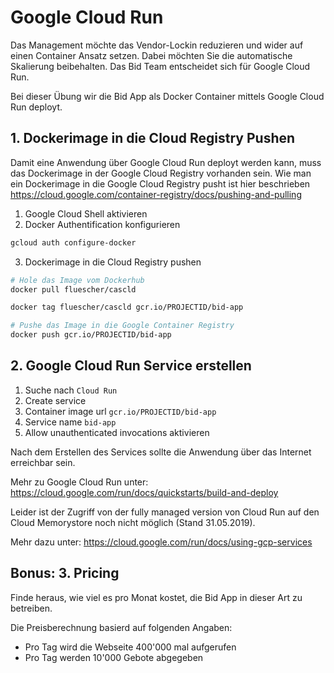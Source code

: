 # Google Cloud Run

Das Management möchte das Vendor-Lockin reduzieren und wider auf einen Container Ansatz setzen.
Dabei möchten Sie die automatische Skalierung beibehalten. Das Bid Team entscheidet sich für Google Cloud Run.

Bei dieser Übung wir die Bid App als Docker Container mittels Google Cloud Run deployt.

## 1. Dockerimage in die Cloud Registry Pushen

Damit eine Anwendung über Google Cloud Run deployt werden kann, muss das Dockerimage in der Google Cloud Registry vorhanden sein.
Wie man ein Dockerimage in die Google Cloud Registry pusht ist hier beschrieben https://cloud.google.com/container-registry/docs/pushing-and-pulling

1. Google Cloud Shell aktivieren
2. Docker Authentification konfigurieren

```sh
gcloud auth configure-docker
```

3. Dockerimage in die Cloud Registry pushen

```sh
# Hole das Image vom Dockerhub
docker pull fluescher/cascld

docker tag fluescher/cascld gcr.io/PROJECTID/bid-app

# Pushe das Image in die Google Container Registry
docker push gcr.io/PROJECTID/bid-app
```

## 2. Google Cloud Run Service erstellen

1. Suche nach `Cloud Run`
2. Create service
3. Container image url `gcr.io/PROJECTID/bid-app`
4. Service name `bid-app`
5. Allow unauthenticated invocations aktivieren

Nach dem Erstellen des Services sollte die Anwendung über das Internet erreichbar sein.

Mehr zu Google Cloud Run unter: https://cloud.google.com/run/docs/quickstarts/build-and-deploy

Leider ist der Zugriff von der fully managed version von Cloud Run auf den Cloud Memorystore noch nicht möglich (Stand 31.05.2019).

Mehr dazu unter: https://cloud.google.com/run/docs/using-gcp-services

## Bonus: 3. Pricing

Finde heraus, wie viel es pro Monat kostet, die Bid App in dieser Art zu betreiben.

Die Preisberechnung basierd auf folgenden Angaben:

- Pro Tag wird die Webseite 400'000 mal aufgerufen
- Pro Tag werden 10'000 Gebote abgegeben

